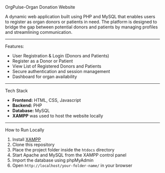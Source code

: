 OrgPulse-Organ Donation Website

A dynamic web application built using PHP and MySQL that enables users to register as organ donors or patients in need. The platform is designed to bridge the gap between potential donors and patients by managing profiles and streamlining communication.

---

Features:

-  User Registration & Login (Donors and Patients)
-  Register as a Donor or Patient
-  View List of Registered Donors and Patients
-  Secure authentication and session management
-  Dashboard for organ availability
---

 Tech Stack

- **Frontend:** HTML, CSS, Javascript
- **Backend:** PHP
- **Database:** MySQL
- **XAMPP** was used to host the website locally

---

How to Run Locally

1. Install [XAMPP](https://www.apachefriends.org/index.html)
2. Clone this repository
3. Place the project folder inside the `htdocs` directory
4. Start Apache and MySQL from the XAMPP control panel
5. Import the database using phpMyAdmin
6. Open `http://localhost/your-folder-name/` in your browser



